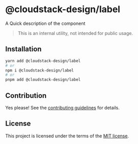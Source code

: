 # @cloudstack-design/label

A Quick description of the component

> This is an internal utility, not intended for public usage.

## Installation

```sh
yarn add @cloudstack-design/label
# or
npm i @cloudstack-design/label
# or
pnpm add @cloudstack-design/label
```

## Contribution

Yes please! See the
[contributing guidelines](https://github.com/cloudstack-tech/cloudstack-design/blob/master/CONTRIBUTING.md)
for details.

## License

This project is licensed under the terms of the
[MIT license](https://github.com/cloudstack-tech/cloudstack-design/blob/master/LICENSE).